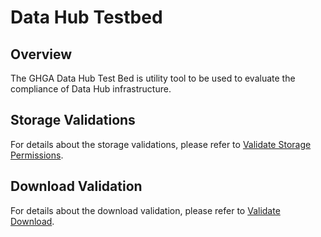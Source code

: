 <!--
 Copyright 2021 - 2023 Universität Tübingen, DKFZ, EMBL, and Universität zu Köln
 for the German Human Genome-Phenome Archive (GHGA)

 Licensed under the Apache License, Version 2.0 (the "License");
 you may not use this file except in compliance with the License.
 You may obtain a copy of the License at

     http://www.apache.org/licenses/LICENSE-2.0

 Unless required by applicable law or agreed to in writing, software
 distributed under the License is distributed on an "AS IS" BASIS,
 WITHOUT WARRANTIES OR CONDITIONS OF ANY KIND, either express or implied.
 See the License for the specific language governing permissions and
 limitations under the License.

-->

# Data Hub Testbed

## Overview
The GHGA Data Hub Test Bed is utility tool to be used to evaluate the compliance of Data Hub infrastructure.

## Storage Validations
For details about the storage validations, please refer to [Validate Storage Permissions](validate_storage_permissions.md).

## Download Validation
For details about the download validation, please refer to [Validate Download](validate_download.md).
